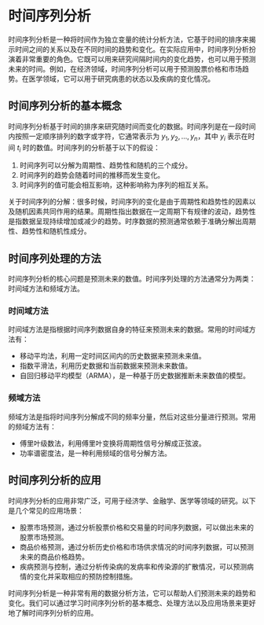 # 时间序列分析
时间序列分析是一种将时间作为独立变量的统计分析方法，它基于时间的排序来揭示时间之间的关系以及在不同时间的趋势和变化。在实际应用中，时间序列分析扮演着非常重要的角色。它既可以用来研究间隔时间内的变化趋势，也可以用于预测未来的时间。例如，在经济领域，时间序列分析可以用于预测股票价格和市场趋势。在医学领域，它可以用于研究病患的状态以及疾病的变化情况。

## 时间序列分析的基本概念
时间序列分析基于时间的排序来研究随时间而变化的数据。时间序列是在一段时间内按照一定顺序排列的数字或字符，它通常表示为 $y_1, y_2, …, y_n$，其中 $y_i$ 表示在时间 $t_i$ 时的数值。时间序列的分析基于以下的假设：

1. 时间序列可以分解为周期性、趋势性和随机的三个成分。
2. 时间序列的趋势会随着时间的推移而发生变化。
3. 时间序列的值可能会相互影响，这种影响称为序列的相互关系。

关于时间序列的分解：很多时候，时间序列的变化是由于周期性和趋势性的因素以及随机因素共同作用的结果。周期性指出数据在一定周期下有规律的波动，趋势性是指数据呈现持续增加或减少的趋势。时序数据的预测通常依赖于准确分解出周期性、趋势性和随机性成分。

## 时间序列处理的方法
时间序列分析的核心问题是预测未来的数值。时间序列处理的方法通常分为两类：时间域方法和频域方法。

### 时间域方法
时间域方法是指根据时间序列数据自身的特征来预测未来的数据。常用的时间域方法有：

+ 移动平均法，利用一定时间区间内的历史数据来预测未来值。
+ 指数平滑法，利用历史数据和当前数据来预测未来数值。
+ 自回归移动平均模型（ARMA），是一种基于历史数据推断未来数值的模型。

### 频域方法
频域方法是指将时间序列分解成不同的频率分量，然后对这些分量进行预测。常用的频域方法有：

+ 傅里叶级数法，利用傅里叶变换将周期性信号分解成正弦波。
+ 功率谱密度法，是一种利用频域的信号分解方法。

## 时间序列分析的应用
时间序列分析的应用非常广泛，可用于经济学、金融学、医学等领域的研究。以下是几个常见的应用场景：

+ 股票市场预测，通过分析股票价格和交易量的时间序列数据，可以做出未来的股票市场预测。
+ 商品价格预测，通过分析历史价格和市场供求情况的时间序列数据，可以预测未来的商品价格趋势。
+ 疾病预测与控制，通过分析传染病的发病率和传染源的扩散情况，可以预测病情的变化并采取相应的预防控制措施。

时间序列分析是一种非常有用的数据分析方法，它可以帮助人们预测未来的趋势和变化。我们可以通过学习时间序列分析的基本概念、处理方法以及应用场景来更好地了解时间序列分析的应用。